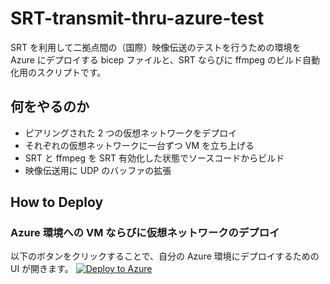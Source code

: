 # SRT-transmit-thru-azure-test
SRT を利用して二拠点間の（国際）映像伝送のテストを行うための環境を Azure にデプロイする bicep ファイルと、SRT ならびに ffmpeg のビルド自動化用のスクリプトです。

## 何をやるのか
- ピアリングされた 2 つの仮想ネットワークをデプロイ
- それぞれの仮想ネットワークに一台ずつ VM を立ち上げる
- SRT と ffmpeg を SRT 有効化した状態でソースコードからビルド
- 映像伝送用に UDP のバッファの拡張

## How to Deploy
### Azure 環境への VM ならびに仮想ネットワークのデプロイ
以下のボタンをクリックすることで、自分の Azure 環境にデプロイするための UI が開きます。
[![Deploy to Azure](https://aka.ms/deploytoazurebutton)](https://portal.azure.com/#create/Microsoft.Template/uri/https%3A%2F%2Fraw.githubusercontent.com%2Ftokawa-ms%2Fsrt-transmit-thru-azure-test%2Fmain%2Ftwo-vms-with-vnet-peering.json)

